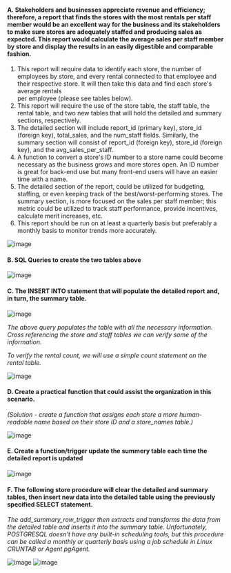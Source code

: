 #### A. Stakeholders and businesses appreciate revenue and efficiency; therefore, a report that finds the stores with the most rentals per staff member would be an excellent way for the business and its stakeholders to make sure stores are adequately staffed and producing sales as expected. This report would calculate the average sales per staff member by store and display the results in an easily digestible and comparable fashion.
  1.	This report will require data to identify each store, the number of employees by store, and every rental connected to that employee and their respective store. It will then take this data and find each store's average rentals   
      per employee (please see tables below).
  2.	This report will require the use of the store table, the staff table, the rental table, and two new tables that will hold the detailed and summary sections, respectively.
  3.	The detailed section will include report_id (primary key), store_id (foreign key), total_sales, and the num_staff fields. Similarly, the summary section will consist of report_id (foreign key), store_id (foreign key), and the 
      avg_sales_per_staff.
  4.	A function to convert a store's ID number to a store name could become necessary as the business grows and more stores open. An ID number is great for back-end use but many front-end users will have an easier time with a name.
  5.	The detailed section of the report, could be utilized for budgeting, staffing, or even keeping track of the best/worst-performing stores. The summary section, is more focused on the sales per staff member; this metric could be 
      utilized to track staff performance, provide incentives, calculate merit increases, etc.
  6.	This report should be run on at least a quarterly basis but preferably a monthly basis to monitor trends more accurately.
<!--DETAILED TABLE
- Fields:
    - report_id SERIAL (Primary Key)
    - store_id INT (Foreign Key – Store Table)
    - total_sales INT
    - num_staff INT 

SUMMARY TABLE
- Fields:
  - report_id SERIAL (Foreign Key – Detailed Table)
  - store_id INT (Foreign Key – Store Table)
  - avg_sales_per_staff (total_sales / num_staff) – Detailed Table
  -->
 ![image](https://github.com/jamesdunaway95/2022-JD-Advanced-Data-Management/assets/79390069/6a1b3f07-bcb5-41c8-9534-bd2c472cd9ae)

#### B. SQL Queries to create the two tables above
<!--
- CREATE TABLE store_sales_detailed_report
  - report_id SERIAL,
  - store_id INT,
  - total_sales INT,
  - num_staff INT,
  - PRIMARY KEY (report_id),
  - CONSTRAINT fk_store
    - FOREIGN KEY(store_id)
      - REFERENCES store(store_id)
      - ON DELETE CASCADE 

- CREATE TABLE store_sales_summary_report
  - report_id SERIAL,
  - store_id INT,
  - avg_sales_per_staff NUMERIC(5,2),
  - CONSTRAINT fk_ssdr
    - FOREIGN KEY(report_id)
      - REFERENCES store_sales_detailed_report(report_id)
      - ON  DELETE CASCADE,
  - CONSTRAINT fk_store
    - FOREIGN KEY(store_id)
      - REFERENCES store(store_id)
      - ON DELETE CASCADE 
-->
![image](https://github.com/jamesdunaway95/2022-JD-Advanced-Data-Management/assets/79390069/8903afef-0923-4f7f-9957-4af3a2a1851f)


#### C. The INSERT INTO statement that will populate the detailed report and, in turn, the summary table.
<!--
INSERT INTO store_sales_detailed_report (store_id, total_sales, num_staff)
- SELECT store.store_id, x.num_rentals AS total_sales, y.num_staff
- FROM store

- INNER JOIN (
    - SELECT COUNT(**) AS num_staff, store.store_id AS store_id
    - FROM staff
    - INNER JOIN store
      - ON staff.store_id = store.store_id
    - WHERE active = 'true'
    - GROUP BY store.store_id
  - ) y ON y.store_id = store.store_id;
-->
![image](https://github.com/jamesdunaway95/2022-JD-Advanced-Data-Management/assets/79390069/9259fa82-c8b7-4523-81af-12a6d8c40106)

*The above query populates the table with all the necessary information. Cross referencing the store and staff tables we can verify some of the information.*

*To verify the rental count, we will use a simple count statement on the rental table.*
<!--
SELECT COUNT(**) AS num_rentals_by_staff\
FROM rental\
WHERE staff_id = 1 OR staff_id = 2\
GROUP BY staff_id;
-->
![image](https://github.com/jamesdunaway95/2022-JD-Advanced-Data-Management/assets/79390069/8ea73f71-b98d-4820-90e7-9ffe208bd254)


#### D. Create a practical function that could assist the organization in this scenario.
*(Solution - create a function that assigns each store a more human-readable name based on their store ID and a store_names table.)*
<!--
 CREATE OR REPLACE FUNCTION get_store_name(num INT)
 - RETURNS VARCHAR(50)
 - LANGUAGE plpgsql
- AS\
$$
- BEGIN
 - RETURN (
   - SELECT store_name
   - FROM store_names
   - WHERE num = store_id
   - );
- END;\
$$   
-->
![image](https://github.com/jamesdunaway95/2022-JD-Advanced-Data-Management/assets/79390069/c2f5a59e-928f-4d12-a74a-64b59b946af6)


#### E. Create a function/trigger update the summery table each time the detailed report is updated
<!--
CREATE OR REPLACE FUNCTION add_summary_row()
RETURNS TRIGGER\
LANGUAGE plpgsql\
AS\
$$\
BEGIN
- INSERT INTO store_sales_summary_report(report_id, store_id, avg_sales_per_staff)
- VALUES (NEW.report_id, NEW.store_id, (NEW.total_sales / NEW.num_staff));
- RETURN NULL;
END;\
$$

CREATE TRIGGER add_summary_row_trigger\
AFTER INSERT OR UPDATE\
ON "store_sales_detailed_report"\
FOR EACH ROW\
EXECUTE PROCEDURE add_summary_row();
-->
![image](https://github.com/jamesdunaway95/2022-JD-Advanced-Data-Management/assets/79390069/f8fdd509-4b2d-46a2-8a3d-a4fcd2872642)


#### F. The following store procedure will clear the detailed and summary tables, then insert new data into the detailed table using the previously specified SELECT statement. 
*The add_summary_row_trigger then extracts and transforms the data from the detailed table and inserts it into the summary table. 
Unfortunately, POSTGRESQL doesn’t have any built-in scheduling tools, but this procedure can be called a monthly or quarterly basis using a job schedule in Linux CRUNTAB or Agent pgAgent.*
<!--
-- Store procedure - should be run monthly and/or quarterly minimum for fresh reporting --\
CREATE OR REPLACE PROCEDURE run_store_sales_report()\
LANGUAGE plpgsql\
AS\
$$\
BEGIN

-- CLEAR DATA FROM REPORT TABLES --\
TRUNCATE store_sales_detailed_report, store_sales_summary_report;

-- INSERT NEW DATA INTO DETAILED REPORT (ALSO POPULATES SUMMARY TABLE VIA TRIGGER) --\
INSERT INTO store_sales_detailed_report (store_id, total_sales, num_staff)
- SELECT store.store_id, x.num_rentals AS total_sales, y.num_staff
- FROM store

- INNER JOIN
  - (
    - SELECT COUNT(**) AS num_rentals, staff.staff_id, staff.store_id AS store_id
    - FROM rental
    - INNER JOIN staff
      - ON staff.staff_id = rental.staff_id
    - GROUP BY staff.staff_id
  - ) x ON x.store_id = store.store_id

- INNER JOIN
  - (
    - SELECT COUNT(**) AS num_staff, store.store_id AS store_id
    - FROM staff
    - INNER JOIN store
      - ON staff.store_id = store.store_id
    - WHERE active = 'true'
    - GROUP BY store.store_id
  - ) y ON y.store_id = store.store_id;

END;\
$$
-->
![image](https://github.com/jamesdunaway95/2022-JD-Advanced-Data-Management/assets/79390069/4869a247-290d-448a-9f1c-74ca0de59af1)
![image](https://github.com/jamesdunaway95/2022-JD-Advanced-Data-Management/assets/79390069/eb7e724f-1fa8-4395-b136-df09ac0949fe)

